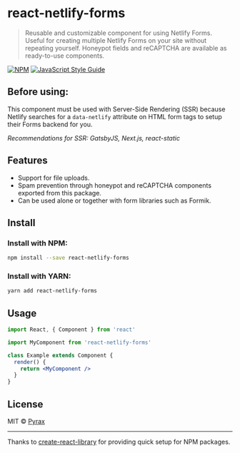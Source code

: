 # react-netlify-forms

> Reusable and customizable component for using Netlify Forms. Useful for creating multiple Netlify Forms on your site without repeating yourself. Honeypot fields and reCAPTCHA are available as ready-to-use components.

[![NPM](https://img.shields.io/npm/v/react-netlify-forms.svg)](https://www.npmjs.com/package/react-netlify-forms) [![JavaScript Style Guide](https://img.shields.io/badge/code_style-standard-brightgreen.svg)](https://standardjs.com)

## Before using:

This component must be used with Server-Side Rendering (SSR) because Netlify
searches for a `data-netlify` attribute on HTML form tags to setup their
Forms backend for you.

_Recommendations for SSR: GatsbyJS, Next.js, react-static_

## Features

- Support for file uploads.
- Spam prevention through honeypot and reCAPTCHA components exported from this package.
- Can be used alone or together with form libraries such as Formik.

## Install

### Install with NPM:

```bash
npm install --save react-netlify-forms
```

### Install with YARN:

```bash
yarn add react-netlify-forms
```

## Usage

```jsx
import React, { Component } from 'react'

import MyComponent from 'react-netlify-forms'

class Example extends Component {
  render() {
    return <MyComponent />
  }
}
```

## License

MIT © [Pyrax](https://github.com/Pyrax)

---

Thanks to [create-react-library](https://www.npmjs.com/package/create-react-library) for providing quick setup for NPM packages.
